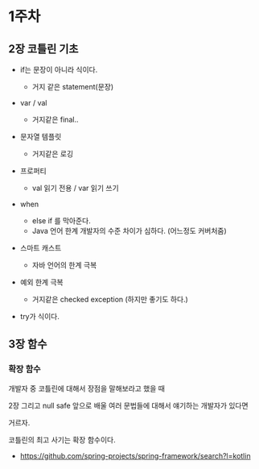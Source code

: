 # 1주차

## 2장 코틀린 기초 

- if는 문장이 아니라 식이다. 
  - 거지 같은 statement(문장)

- var / val 
    - 거지같은 final..
- 문자열 템플릿 
    - 거지같은 로깅
- 프로퍼티 
    - val 읽기 전용 / var 읽기 쓰기 
- when 
    - else if 를 막아준다. 
    - Java 언어 한계  개발자의 수준 차이가 심하다. (어느정도 커버처줌)
    
- 스마트 캐스트
    - 자바 언어의 한계 극복
    
- 예외 한계 극복 
    - 거지같은 checked exception (하지만 좋기도 하다.)

- try가 식이다.         
      
 
 ## 3장 함수 
 
 ### 확장 함수 
 
개발자 중 코틀린에 대해서 장점을 말해보라고 했을 때 

2장 그리고 null safe 앞으로 배울 여러 문법들에 대해서 얘기하는 개발자가 있다면 

거르자. 

코틀린의 최고 사기는 확장 함수이다. 
 
  
 - https://github.com/spring-projects/spring-framework/search?l=kotlin
 

